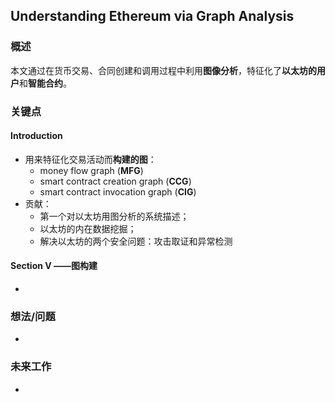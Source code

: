 ## Understanding Ethereum via Graph Analysis


### 概述

本文通过在货币交易、合同创建和调用过程中利用**图像分析**，特征化了**以太坊的用户**和**智能合约**。



### 关键点

#### Introduction

- 用来特征化交易活动而**构建的图**：
  - money flow graph (**MFG**)
  - smart contract creation graph (**CCG**)
  - smart contract invocation graph (**CIG**)
- 贡献：
  - 第一个对以太坊用图分析的系统描述；
  - 以太坊的内在数据挖掘；
  - 解决以太坊的两个安全问题：攻击取证和异常检测

#### Section V ——图构建

- 



### 想法/问题

 - 



### 未来工作

 - 







